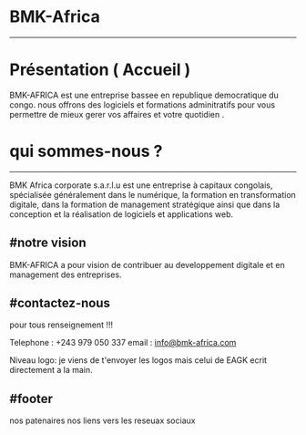 ﻿# BMK-Africa
---------------
# Présentation ( Accueil )

BMK-AFRICA est une entreprise bassee en republique democratique du congo.
nous offrons des logiciels et formations adminitratifs pour vous permettre de mieux gerer vos affaires et votre quotidien .

# qui sommes-nous ?
--------------
BMK Africa corporate s.a.r.l.u est une entreprise à capitaux congolais, spécialisée généralement dans le numérique, la formation en transformation digitale, dans la formation de management stratégique ainsi que dans la conception et la réalisation de logiciels et applications web.

#notre vision 
-------------
BMK-AFRICA a pour vision de contribuer au developpement digitale et en management des entreprises.

#contactez-nous 
---------------
pour tous renseignement !!!

Telephone : +243 979 050 337
email : info@bmk-africa.com

Niveau logo:
je viens de t'envoyer les logos mais celui de EAGK ecrit directement a la main.

#footer
-------
nos patenaires 
nos liens vers les reseuax sociaux




